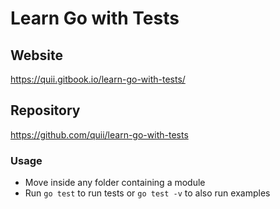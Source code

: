 # Learn Go with Tests

## Website
https://quii.gitbook.io/learn-go-with-tests/

## Repository
https://github.com/quii/learn-go-with-tests

### Usage
- Move inside any folder containing a module
- Run `go test` to run tests or `go test -v` to also run examples
